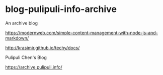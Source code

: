 # blog-pulipuli-info-archive
An archive blog

https://modernweb.com/simple-content-management-with-node-js-and-markdown/

http://krasimir.github.io/techy/docs/

Pulipuli Chen's Blog

https://archive.pulipuli.info/
